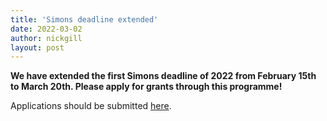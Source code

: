 ```yaml
---
title: 'Simons deadline extended'
date: 2022-03-02
author: nickgill
layout: post
---
```


**We have extended the first Simons deadline of 2022 from February 15th to March 20th. Please apply for grants through this programme!**

Applications should be submitted <a href = "https://euro-math-soc.eu/ems-simons-africa">here</a>.

